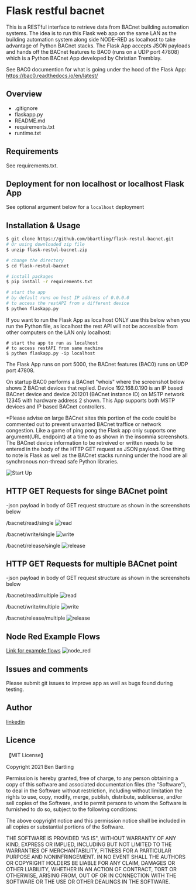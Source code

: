 # Flask restful bacnet

This is a RESTful interface to retrieve data from BACnet building automation systems. The idea is to run this Flask web app on the same LAN as the building automation system along side NODE-RED as localhost to take advantage of Python BACnet stacks. The Flask App accepts JSON payloads and hands off the BACnet features to BAC0 (runs on a UDP port 47808) which is a Python BACnet App developed by Christian Tremblay.

See BAC0 documention for what is going under the hood of the Flask App:
https://bac0.readthedocs.io/en/latest/


## Overview

- .gitignore
- flaskapp.py
- README.md
- requirements.txt
- runtime.txt


## Requirements

See requirements.txt.

## Deployment for non localhost or localhost Flask App
See optional argument below for a `localhost` deployment

## Installation & Usage

```bash
$ git clone https://github.com/bbartling/flask-restul-bacnet.git
# Or using downloaded zip file 
$ unzip flask-restul-bacnet.zip

# change the directory
$ cd flask-restul-bacnet

# install packages
$ pip install -r requirements.txt

# start the app
# by default runs on host IP address of 0.0.0.0
# to access the restAPI from a different device
$ python flaskapp.py
```

If you want to run the Flask App as localhost ONLY use this below when you run the Python file, as localhost the rest API will not be accessible from other computers on the LAN only localhost:

```
# start the app to run as localhost
# to access restAPI from same machine
$ python flaskapp.py -ip localhost
```


The Flask App runs on port 5000, the BACnet features (BAC0) runs on UDP port 47808.

On startup BAC0 performs a BACnet "whois" where the screenshot below shows 2 BACnet devices that replied. Device 192.168.0.190 is an IP based BACnet device and device 201201 (BACnet instance ID) on MSTP network 12345 with hardware address 2 shown. This App supports both MSTP devices and IP based BACnet controllers.

*Please advise on large BACnet sites this portion of the code could be commented out to prevent unwanted BACnet traffice or network congestion. Like a game of ping pong the Flask app only supports one argument(URL endpoint) at a time to as shown in the insomnia screenshots. The BACnet device information to be retreived or written needs to be entered in the body of the HTTP GET request as JSON payload. One thing to note is Flask as well as the BACnet stacks running under the hood are all synchronous non-thread safe Python libraries.

![Start Up](/images/startup.PNG)


## HTTP GET Requests for singe BACnet point
-json payload in body of GET request structure as shown in the screenshots below

/bacnet/read/single
![read](/images/read.PNG)

/bacnet/write/single
![write](/images/write.PNG)

/bacnet/release/single
![release](/images/release.PNG)


## HTTP GET Requests for multiple BACnet point
-json payload in body of GET request structure as shown in the screenshots below

/bacnet/read/multiple
![read](/images/read_mult.PNG)

/bacnet/write/multiple
![write](/images/write_mult.PNG)

/bacnet/release/multiple
![release](/images/release_mult.PNG)

## Node Red Example Flows
[Link for example flows](https://github.com/bbartling/flask-restul-bacnet/tree/main/example-node-red-flows)
![node_red](/images/node_red_flows.PNG)


## Issues and comments
Please submit git issues to improve app as well as bugs found during testing.

## Author

[linkedin](https://www.linkedin.com/in/ben-bartling-cem-cmvp-510a0961/)

## Licence

【MIT License】

Copyright 2021 Ben Bartling

Permission is hereby granted, free of charge, to any person obtaining a copy of this software and associated documentation files (the "Software"), to deal in the Software without restriction, including without limitation the rights to use, copy, modify, merge, publish, distribute, sublicense, and/or sell copies of the Software, and to permit persons to whom the Software is furnished to do so, subject to the following conditions:

The above copyright notice and this permission notice shall be included in all copies or substantial portions of the Software.

THE SOFTWARE IS PROVIDED "AS IS", WITHOUT WARRANTY OF ANY KIND, EXPRESS OR IMPLIED, INCLUDING BUT NOT LIMITED TO THE WARRANTIES OF MERCHANTABILITY, FITNESS FOR A PARTICULAR PURPOSE AND NONINFRINGEMENT. IN NO EVENT SHALL THE AUTHORS OR COPYRIGHT HOLDERS BE LIABLE FOR ANY CLAIM, DAMAGES OR OTHER LIABILITY, WHETHER IN AN ACTION OF CONTRACT, TORT OR OTHERWISE, ARISING FROM, OUT OF OR IN CONNECTION WITH THE SOFTWARE OR THE USE OR OTHER DEALINGS IN THE SOFTWARE.
